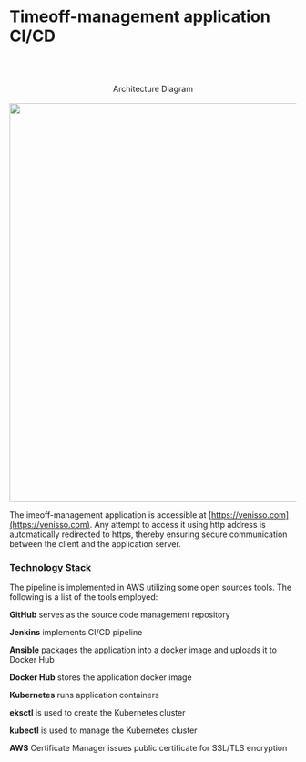 # Timeoff-management application CI/CD

<br>
<br>
<p align="center">
Architecture Diagram
<br>
<br>
<img src="https://user-images.githubusercontent.com/36462985/222253330-7151db25-6585-4262-9b1f-e9f2849e5229.png" width="700">
</p>

The imeoff-management application is accessible at [https://venisso.com](https://venisso.com). Any attempt to access it using http address is automatically redirected to https, thereby ensuring secure communication between the client and the application server.
</p>

<h3> Technology Stack </h3>
The pipeline is implemented in AWS utilizing some open sources tools. The following is a list of the tools employed:


__GitHub__ serves as the source code management repository 

__Jenkins__ implements CI/CD pipeline 

__Ansible__ packages the application into a docker image and uploads it to Docker Hub 

__Docker Hub__ stores the application docker image 

__Kubernetes__ runs application containers 

__eksctl__ is used to create the Kubernetes cluster 

__kubectl__ is used to manage the Kubernetes cluster 

__AWS__ Certificate Manager issues public certificate for SSL/TLS encryption <br>


